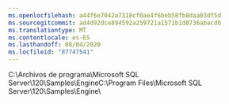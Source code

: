 ```yaml
---
ms.openlocfilehash: a44f6e7042a7318cf0ae4f6beb58fb0daa03df5d
ms.sourcegitcommit: ad4d92dce894592a259721a1571b1d8736abacdb
ms.translationtype: MT
ms.contentlocale: es-ES
ms.lasthandoff: 08/04/2020
ms.locfileid: "87747541"
---
```

<span data-ttu-id="87cda-101">C:\\Archivos de programa\\Microsoft SQL Server\\120\\Samples\\Engine</span><span class="sxs-lookup"><span data-stu-id="87cda-101">C:\\Program Files\\Microsoft SQL Server\\120\\Samples\\Engine</span></span>\\
